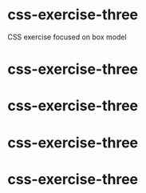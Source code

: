 # css-exercise-three
CSS exercise focused on box model
# css-exercise-three
# css-exercise-three
# css-exercise-three
# css-exercise-three
